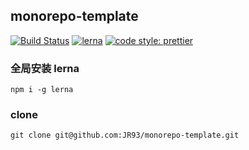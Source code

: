 ## monorepo-template

[![Build Status](https://travis-ci.org/JR93/monorepo-template.svg?branch=master)](https://travis-ci.org/JR93/monorepo-template)
[![lerna](https://img.shields.io/badge/maintained%20with-lerna-cc00ff.svg)](https://lernajs.io/)
[![code style: prettier](https://img.shields.io/badge/code_style-prettier-ff69b4.svg?style=flat-square)](https://github.com/prettier/prettier)

### 全局安装 lerna

```
npm i -g lerna
```

### clone

```
git clone git@github.com:JR93/monorepo-template.git
```
